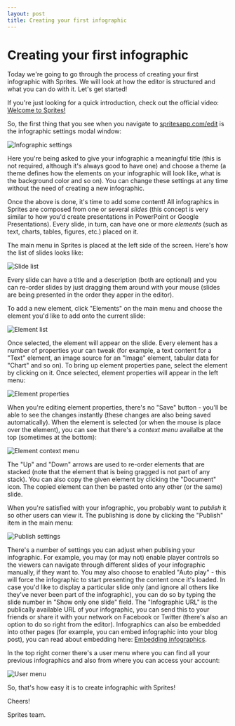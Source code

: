 ```yaml
---
layout: post
title: Creating your first infographic
---
```


# Creating your first infographic

Today we're going to go through the process of creating your first infographic with Sprites. We will look at how the editor is structured and what you can do with it. Let's get started!

If you're just looking for a quick introduction, check out the official video: [Welcome to Sprites!](https://www.youtube.com/watch?v=7jbX8xK5l2Y)

So, the first thing that you see when you navigate to [spritesapp.com/edit](https://spritesapp.com/edit) is the infographic settings modal window:

![Infographic settings](/assets/img/posts/tutorial-infographic-settings.png "Infographic settings")

Here you're being asked to give your infographic a meaningful title (this is not required, although it's always good to have one) and choose a theme (a theme defines how the elements on your infographic will look like, what is the background color and so on). You can change these settings at any time without the need of creating a new infographic.

Once the above is done, it's time to add some content! All infographics in Sprites are composed from one or several _slides_ (this concept is very similar to how you'd create presentations in PowerPoint or Google Presentations). Every slide, in turn, can have one or more _elements_ (such as text, charts, tables, figures, etc.) placed on it.

The main menu in Sprites is placed at the left side of the screen. Here's how the list of slides looks like:

![Slide list](/assets/img/posts/tutorial-slide-list.png "Slide list")

Every slide can have a title and a description (both are optional) and you can re-order slides by just dragging them around with your mouse (slides are being presented in the order they apper in the editor).

To add a new element, click "Elements" on the main menu and choose the element you'd like to add onto the current slide:

![Element list](/assets/img/posts/tutorial-element-list.png "Element list")

Once selected, the element will appear on the slide. Every element has a number of properties your can tweak (for example, a text content for a "Text" element, an image source for an "Image" element, tabular data for "Chart" and so on). To bring up element properties pane, select the element by clicking on it. Once selected, element properties will appear in the left menu:

![Element properties](/assets/img/posts/tutorial-element-properties.png "Element properties")

When you're editing element properties, there's no "Save" button - you'll be able to see the changes instantly (these changes are also being saved automatically). When the element is selected (or when the mouse is place over the element), you can see that there's a _context menu_ availalbe at the top (sometimes at the bottom):

![Element context menu](/assets/img/posts/tutorial-element-on-canvas.png "Element context menu")

The "Up" and "Down" arrows are used to re-order elements that are stacked (note that the element that is being gragged is not part of any stack). You can also copy the given element by clicking the "Document" icon. The copied element can then be pasted onto any other (or the same) slide.

When you're satisfied with your infographic, you probably want to _publish_ it so other users can view it. The publishing is done by clicking the "Publish" item in the main menu:

![Publish settings](/assets/img/posts/tutorial-publish-settings.png "Publish settings")

There's a number of settings you can adjust when publising your infographic. For example, you may (or may not) enable player controls so the viewers can navigate through different slides of your infographic manually, if they want to. You may also choose to enabled "Auto play" - this will force the infographic to start presenting the content once it's loaded. In case you'd like to display a particular slide only (and ignore all others like they've never been part of the infographic), you can do so by typing the slide number in "Show only one slide" field. The "Infographic URL" is the publically available URL of your infographic, you can send this to your friends or share it with your network on Facebook or Twitter (there's also an option to do so right from the editor). Infographics can also be embedded into other pages (for example, you can embed infographic into your blog post), you can read about embedding here: [Embedding infographics](https://github.com/spritesapp/sprites-sdk/wiki/Embedding-infographics).

In the top right corner there's a user menu where you can find all your previous infographics and also from where you can access your account:

![User menu](/assets/img/posts/tutorial-user-menu.png "User menu")

So, that's how easy it is to create infographic with Sprites!

Cheers!

Sprites team.
